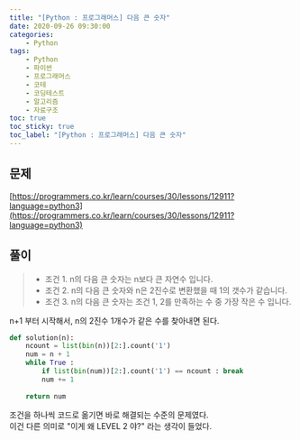 ```yaml
---
title: "[Python : 프로그래머스] 다음 큰 숫자"
date: 2020-09-26 09:30:00
categories:
    - Python
tags:
    - Python
    - 파이썬
    - 프로그래머스
    - 코테  
    - 코딩테스트
    - 알고리즘
    - 자료구조
toc: true
toc_sticky: true
toc_label: "[Python : 프로그래머스] 다음 큰 숫자"
---
```

## 문제
[https://programmers.co.kr/learn/courses/30/lessons/12911?language=python3](https://programmers.co.kr/learn/courses/30/lessons/12911?language=python3)
## 풀이
> - 조건 1. n의 다음 큰 숫자는 n보다 큰 자연수 입니다.
> - 조건 2. n의 다음 큰 숫자와 n은 2진수로 변환했을 때 1의 갯수가 같습니다.
> - 조건 3. n의 다음 큰 숫자는 조건 1, 2를 만족하는 수 중 가장 작은 수 입니다.

n+1 부터 시작해서, n의 2진수 1개수가 같은 수를 찾아내면 된다.  
```python
def solution(n):
    ncount = list(bin(n))[2:].count('1')
    num = n + 1
    while True :
        if list(bin(num))[2:].count('1') == ncount : break
        num += 1
    
    return num
```
조건을 하나씩 코드로 옮기면 바로 해결되는 수준의 문제였다.  
이건 다른 의미로 "이게 왜 LEVEL 2 야?" 라는 생각이 들었다.  
  